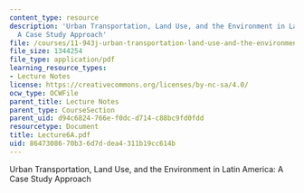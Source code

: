 ```yaml
---
content_type: resource
description: 'Urban Transportation, Land Use, and the Environment in Latin America:
  A Case Study Approach'
file: /courses/11-943j-urban-transportation-land-use-and-the-environment-spring-2002/8647308670b36d7ddea4311b19cc614b_Lecture6A.pdf
file_size: 1344254
file_type: application/pdf
learning_resource_types:
- Lecture Notes
license: https://creativecommons.org/licenses/by-nc-sa/4.0/
ocw_type: OCWFile
parent_title: Lecture Notes
parent_type: CourseSection
parent_uid: d94c6824-766e-f0dc-d714-c88bc9fd0fdd
resourcetype: Document
title: Lecture6A.pdf
uid: 86473086-70b3-6d7d-dea4-311b19cc614b
---
```

Urban Transportation, Land Use, and the Environment in Latin America: A Case Study Approach